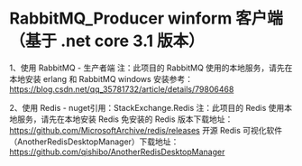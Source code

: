 # RabbitMQ_Producer winform 客户端（基于 .net core 3.1 版本）
1、使用 RabbitMQ - 生产者端
注：此项目的 RabbitMQ 使用的本地服务，请先在本地安装 erlang 和 RabbitMQ 
 windows 安装参考： https://blog.csdn.net/qq_35781732/article/details/79806468
 
2、使用 Redis - nuget引用：StackExchange.Redis
注：此项目的 Redis 使用本地服务，请先在本地安装 Redis 
 免安装的 Redis 版本下载地址：https://github.com/MicrosoftArchive/redis/releases
 开源 Redis 可视化软件（AnotherRedisDesktopManager）下载地址：https://github.com/qishibo/AnotherRedisDesktopManager
